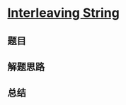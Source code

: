 # [Interleaving String](https://leetcode.com/problems/interleaving-string/)

## 题目


## 解题思路


## 总结



